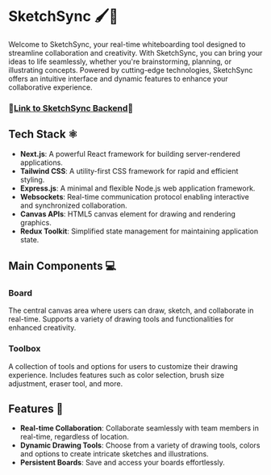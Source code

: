 # SketchSync 🖌️🎨

Welcome to SketchSync, your real-time whiteboarding tool designed to streamline collaboration and creativity. With SketchSync, you can bring your ideas to life seamlessly, whether you're brainstorming, planning, or illustrating concepts. Powered by cutting-edge technologies, SketchSync offers an intuitive interface and dynamic features to enhance your collaborative experience.

### 🔗[Link to SketchSync Backend]([https://www.google.com](https://github.com/Shruti-2303/Sketch-Sync-backend))🔗


## Tech Stack ⚛️

- **Next.js**: A powerful React framework for building server-rendered applications.
- **Tailwind CSS**: A utility-first CSS framework for rapid and efficient styling.
- **Express.js**: A minimal and flexible Node.js web application framework.
- **Websockets**: Real-time communication protocol enabling interactive and synchronized collaboration.
- **Canvas APIs**: HTML5 canvas element for drawing and rendering graphics.
- **Redux Toolkit**: Simplified state management for maintaining application state.

## Main Components 💻

### Board

The central canvas area where users can draw, sketch, and collaborate in real-time. Supports a variety of drawing tools and functionalities for enhanced creativity.

### Toolbox

A collection of tools and options for users to customize their drawing experience. Includes features such as color selection, brush size adjustment, eraser tool, and more.

## Features 🌟

- **Real-time Collaboration**: Collaborate seamlessly with team members in real-time, regardless of location.
- **Dynamic Drawing Tools**: Choose from a variety of drawing tools, colors and options to create intricate sketches and illustrations.
- **Persistent Boards**: Save and access your boards effortlessly.
